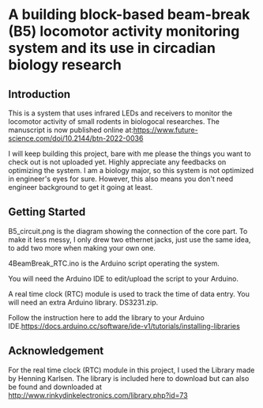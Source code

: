 # A building block-based beam-break (B5) locomotor activity monitoring system and its use in circadian biology research
## Introduction
This is a system that uses infrared LEDs and receivers to monitor the locomotor activity of small rodents in biologocal researches.
The manuscript is now published online at:https://www.future-science.com/doi/10.2144/btn-2022-0036

I will keep building this project, bare with me please the things you want to check out is not uploaded yet. Highly appreciate any feedbacks on optimizing the system. I am a biology major, so this system is not optimized in engineer's eyes for sure. However, this also means you don't need engineer background to get it going at least.

## Getting Started
B5_circuit.png is the diagram showing the connection of the core part. To make it less messy, I only drew two ethernet jacks, just use the same idea, to add two more when making your own one.

4BeamBreak_RTC.ino is the Arduino script operating the system.

You will need the Arduino IDE to edit/upload the script to your Arduino.

A real time clock (RTC) module is used to track the time of data entry. You will need an extra Arduino library. DS3231.zip.

Follow the instruction here to add the library to your Arduino IDE.https://docs.arduino.cc/software/ide-v1/tutorials/installing-libraries






## Acknowledgement
For the real time clock (RTC) module in this project, I used the Library made by Henning Karlsen. The library is included here to download but can also be found and downloaded at http://www.rinkydinkelectronics.com/library.php?id=73
